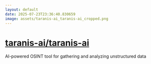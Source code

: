 ```yaml
---
layout: default
date: 2025-07-23T23:36:40.830659
image: assets/taranis-ai_taranis-ai_cropped.png
---
```


# [taranis-ai/taranis-ai](https://github.com/taranis-ai/taranis-ai)

AI-powered OSINT tool for gathering and analyzing unstructured data
